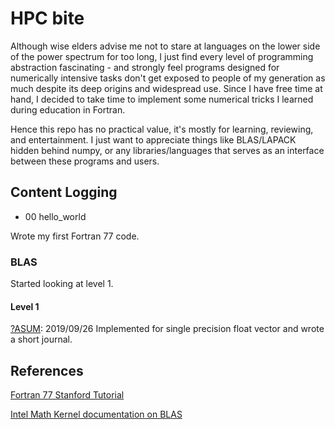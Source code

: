 # HPC bite

Although wise elders advise me not to stare at languages on the lower side of the power spectrum for too long, I just find every level of programming abstraction fascinating - and strongly feel programs designed for numerically intensive tasks don't get exposed to people of my generation as much despite its deep origins and widespread use. Since I have free time at hand, I decided to take time to implement some numerical tricks I learned during education in Fortran.

Hence this repo has no practical value, it's mostly for learning, reviewing, and entertainment. I just want to appreciate things like BLAS/LAPACK hidden behind numpy, or any libraries/languages that serves as an interface between these programs and users.


## Content Logging
- 00 hello_world

Wrote my first Fortran 77 code.

### BLAS
Started looking at level 1.

#### Level 1
[?ASUM](BLAS/l1/asum): 2019/09/26 Implemented for single precision float vector and wrote a short journal.

## References

[Fortran 77 Stanford Tutorial](https://web.stanford.edu/class/me200c/tutorial_77/)

[Intel Math Kernel documentation on BLAS](https://software.intel.com/en-us/mkl-developer-reference-fortran-overview)
